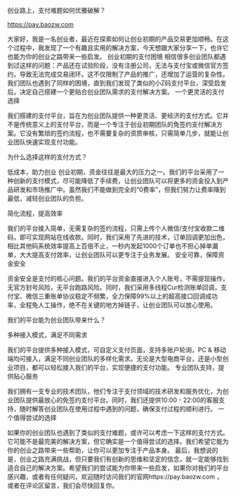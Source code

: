 创业路上，支付难题如何优雅破解？

https://pay.baozw.com

大家好，我是一名创业者，最近在探索如何让创业初期的产品交易更加顺畅。在这个过程中，我发现了一个有趣且实用的解决方案，今天想跟大家分享一下，也许它也能为你的创业之路带来一些启发。
创业初期的支付困境
相信很多创业团队都遇到过这样的问题：产品还在试验阶段，没有注册公司，无法与支付宝或微信官方签约，导致无法完成交易闭环。这不仅限制了产品的推广，还增加了运营的复杂性。我们团队也遇到了同样的困境，直到我们发现了类似的小Z码支付平台，深受启发后，决定自己搭建一个更贴合创业团队需求的支付解决方案。
一个更灵活的支付选择

我们搭建的支付平台，旨在为创业团队提供一种更灵活、更经济的支付方式。它并不是传统意义上的支付平台，而是一个专注于创业初期团队的免签约支付解决方案。它没有繁琐的签约流程，也不需要复杂的资质审核，只需简单几步，就能让创业团队快速实现支付功能。

为什么选择这样的支付方式？

低成本，助力创业
创业初期，资金往往是最大的压力之一。我们的平台采用了一种创新的支付模式，尽可能降低了手续费，让创业团队可以将更多的资金投入到产品研发和市场推广中。虽然我们不能做到完全的“0费率”，但我们努力让费率降到最低，减轻创业团队的负担。

简化流程，提高效率

我们的平台接入简单，无需复杂的签约流程，只需上传个人微信/支付宝收款二维码，即可实现网站在线收款。同时，我们采用了先进的技术，订单回调更加出色，相比其他码系统效率提高上百倍不止，一秒内发起1000个订单也不担心掉单漏单，大大提高支付效率，让创业团队可以更专注于业务发展。
安全可靠，保障资金安全

资金安全是支付的核心问题。我们的平台资金直接进入个人账号，不需提现操作，无官方封号风险，无平台跑路风险。同时，我们采用多线程Cur检测账单回调，支付宝、微信三重账单协议稳定不频繁，全力保障99%以上的超高接口回调成功率，全程免人工操作，绝不在关键的地方掉链子，让创业团队可以放心使用。

我们的平台能为创业团队带来什么？

多种接入模式，满足不同需求

我们的平台提供多种接入模式，可自定义支付页面，支持多账户轮询，PC & 移动端均可接入，满足不同创业团队的多样化需求。无论是大型电商平台，还是小型创业项目，都可以轻松接入我们的平台，实现便捷的支付功能。
专业团队支持，提供贴心服务

我们拥有一支专业的技术团队，他们专注于支付领域的技术研发和服务优化，为创业团队提供最放心的免签约支付平台。同时，我们还提供10:00 - 22:00的客服支持，随时解答创业团队在使用过程中遇到的问题，确保支付过程的顺利进行。
一个值得尝试的选择

如果你的创业团队也遇到了类似的支付难题，或许可以考虑一下这样的支付方式。它可能不是最完美的解决方案，但它确实是一个值得尝试的选择。我们希望它能为你的创业之路带来一些帮助，让你可以更加专注于产品本身。
最后，我想说的是，创业之路充满挑战，但只要我们有创新的思维和坚定的信念，就一定能够找到适合自己的解决方案。希望我们的尝试能为你带来一些启发，如果你对我们的平台感兴趣，或者有任何疑问，欢迎随时访问我们的官网https://pay.baozw.com
，或者在评论区留言，我们会尽快回复你。
